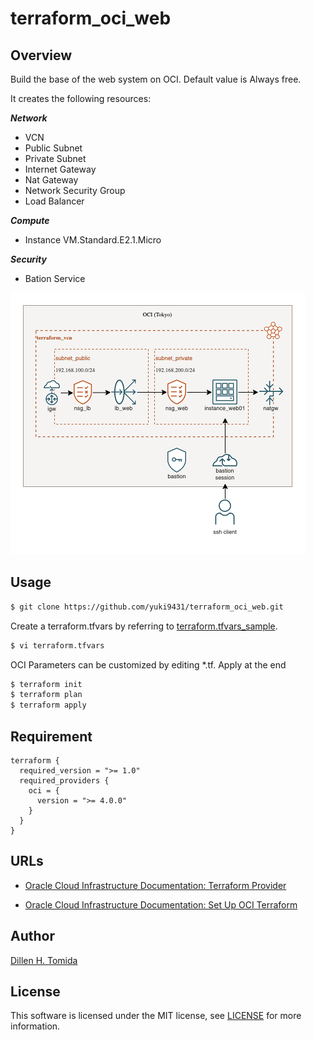 terraform_oci_web
===

## Overview
Build the base of the web system on OCI.
Default value is Always free.

It creates the following resources:

***Network***
- VCN
- Public Subnet
- Private Subnet
- Internet Gateway
- Nat Gateway
- Network Security Group
- Load Balancer 

***Compute***
- Instance VM.Standard.E2.1.Micro

***Security***
- Bation Service

<img src=https://github.com/yuki9431/Demo/blob/master/terraform_oci_web/oci-web.png>


## Usage
```bash
$ git clone https://github.com/yuki9431/terraform_oci_web.git
```

Create a terraform.tfvars by referring to [terraform.tfvars_sample](./terraform.tfvars_sample).

```bash
$ vi terraform.tfvars
```

OCI Parameters can be customized by editing *.tf.
Apply at the end

```bash
$ terraform init
$ terraform plan
$ terraform apply
```

## Requirement
```HCL
terraform {
  required_version = ">= 1.0"
  required_providers {
    oci = {
      version = ">= 4.0.0"
    }
  }
}
```

## URLs
- [Oracle Cloud Infrastructure Documentation: Terraform Provider](https://docs.oracle.com/en-us/iaas/Content/API/SDKDocs/terraformproviderconfiguration.htm)

- [Oracle Cloud Infrastructure Documentation: Set Up OCI Terraform](https://docs.oracle.com/en-us/iaas/developer-tutorials/tutorials/tf-provider/01-summary.htm)

## Author
[Dillen H. Tomida](https://twitter.com/t0mihir0)


## License
This software is licensed under the MIT license, see [LICENSE](./LICENSE) for more information.
